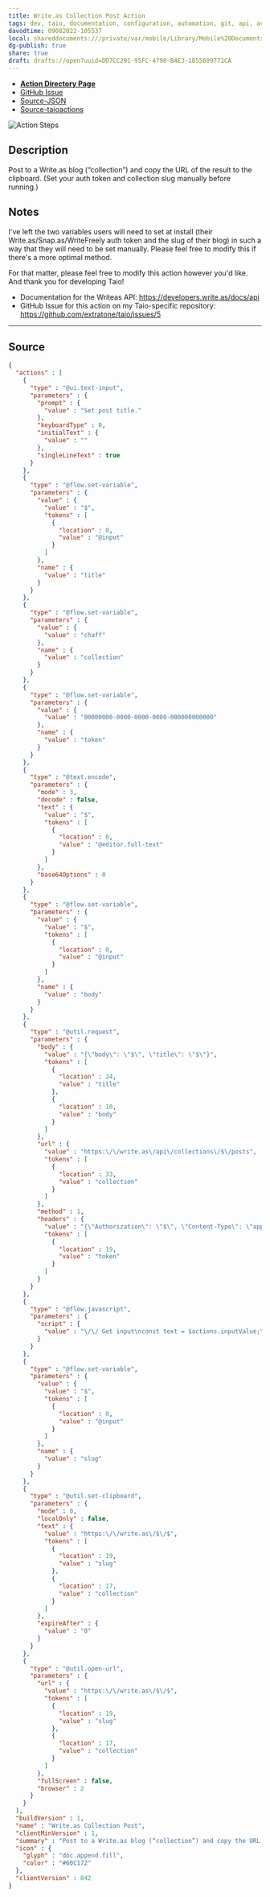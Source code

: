```yaml
---
title: Write.as Collection Post Action
tags: dev, taio, documentation, configuration, automation, git, api, actions, support
davodtime: 09082022-105537
local: shareddocuments:///private/var/mobile/Library/Mobile%20Documents/iCloud~md~obsidian/Documents/OBSHIDDIAN/drafts/DD7CC291-95FC-4790-B4E3-1855609771CA.md
dg-publish: true
share: true
draft: drafts://open?uuid=DD7CC291-95FC-4790-B4E3-1855609771CA
---
```

- [**Action Directory Page**](https://actions.taio.app/#/service?id=writeas-collection-post)
- [GitHub Issue](https://github.com/extratone/taio/issues/5)
- [Source-JSON](https://github.com/extratone/taio/blob/main/actions/WriteasCollectionPost.json)
- [Source-taioactions](https://github.com/extratone/taio/blob/main/actions/WriteasCollectionPost.taioactions)

![Action Steps](https://github.com/extratone/taio/blob/main/images/22BF7895-8D95-48B4-BE41-A4A1B43E9EC8.png?raw=true)


## Description

Post to a Write.as blog (“collection”) and copy the URL of the result to the clipboard. (Set your auth token and collection slug manually before running.)

## Notes

I've left the two variables users will need to set at install (their Write.as/Snap.as/WriteFreely auth token and the slug of their blog) in such a way that they will need to be set manually. Please feel free to modify this if there's a more optimal method.

For that matter, please feel free to modify this action however you'd like. And thank you for developing Taio!

- Documentation for the Writeas API: https://developers.write.as/docs/api
- GitHub Issue for this action on my Taio-specific repository: https://github.com/extratone/taio/issues/5

---

## Source

```json
{
  "actions" : [
    {
      "type" : "@ui.text-input",
      "parameters" : {
        "prompt" : {
          "value" : "Set post title."
        },
        "keyboardType" : 0,
        "initialText" : {
          "value" : ""
        },
        "singleLineText" : true
      }
    },
    {
      "type" : "@flow.set-variable",
      "parameters" : {
        "value" : {
          "value" : "$",
          "tokens" : [
            {
              "location" : 0,
              "value" : "@input"
            }
          ]
        },
        "name" : {
          "value" : "title"
        }
      }
    },
    {
      "type" : "@flow.set-variable",
      "parameters" : {
        "value" : {
          "value" : "chaff"
        },
        "name" : {
          "value" : "collection"
        }
      }
    },
    {
      "type" : "@flow.set-variable",
      "parameters" : {
        "value" : {
          "value" : "00000000-0000-0000-0000-000000000000"
        },
        "name" : {
          "value" : "token"
        }
      }
    },
    {
      "type" : "@text.encode",
      "parameters" : {
        "mode" : 3,
        "decode" : false,
        "text" : {
          "value" : "$",
          "tokens" : [
            {
              "location" : 0,
              "value" : "@editor.full-text"
            }
          ]
        },
        "base64Options" : 0
      }
    },
    {
      "type" : "@flow.set-variable",
      "parameters" : {
        "value" : {
          "value" : "$",
          "tokens" : [
            {
              "location" : 0,
              "value" : "@input"
            }
          ]
        },
        "name" : {
          "value" : "body"
        }
      }
    },
    {
      "type" : "@util.request",
      "parameters" : {
        "body" : {
          "value" : "{\"body\": \"$\", \"title\": \"$\"}",
          "tokens" : [
            {
              "location" : 24,
              "value" : "title"
            },
            {
              "location" : 10,
              "value" : "body"
            }
          ]
        },
        "url" : {
          "value" : "https:\/\/write.as\/api\/collections\/$\/posts",
          "tokens" : [
            {
              "location" : 33,
              "value" : "collection"
            }
          ]
        },
        "method" : 1,
        "headers" : {
          "value" : "{\"Authorization\": \"$\", \"Content-Type\": \"application\/json\"}",
          "tokens" : [
            {
              "location" : 19,
              "value" : "token"
            }
          ]
        }
      }
    },
    {
      "type" : "@flow.javascript",
      "parameters" : {
        "script" : {
          "value" : "\/\/ Get input\nconst text = $actions.inputValue;\n\nlet data = JSON.parse(text)\n\n\/\/ Resolve with output\n$actions.resolve(data.data.slug);\n\n\/\/ Exception handling:\n\/\/  $actions.reject(\"Error\");\n\/\/  $actions.finish();"
        }
      }
    },
    {
      "type" : "@flow.set-variable",
      "parameters" : {
        "value" : {
          "value" : "$",
          "tokens" : [
            {
              "location" : 0,
              "value" : "@input"
            }
          ]
        },
        "name" : {
          "value" : "slug"
        }
      }
    },
    {
      "type" : "@util.set-clipboard",
      "parameters" : {
        "mode" : 0,
        "localOnly" : false,
        "text" : {
          "value" : "https:\/\/write.as\/$\/$",
          "tokens" : [
            {
              "location" : 19,
              "value" : "slug"
            },
            {
              "location" : 17,
              "value" : "collection"
            }
          ]
        },
        "expireAfter" : {
          "value" : "0"
        }
      }
    },
    {
      "type" : "@util.open-url",
      "parameters" : {
        "url" : {
          "value" : "https:\/\/write.as\/$\/$",
          "tokens" : [
            {
              "location" : 19,
              "value" : "slug"
            },
            {
              "location" : 17,
              "value" : "collection"
            }
          ]
        },
        "fullScreen" : false,
        "browser" : 2
      }
    }
  ],
  "buildVersion" : 1,
  "name" : "Write.as Collection Post",
  "clientMinVersion" : 1,
  "summary" : "Post to a Write.as blog (“collection”) and copy the URL of the result to the clipboard.",
  "icon" : {
    "glyph" : "doc.append.fill",
    "color" : "#60C172"
  },
  "clientVersion" : 842
}
```